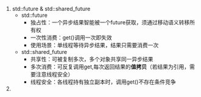 1. std::future & std::shared_future
   - std::future
     - 独占性：一个异步结果智能被一个future获取，须通过移动语义转移所有权
     - 一次性消费：get()调用一次即失效
     - 使用场景：单线程等待异步结果，结果只需要消费一次
   - std::shared_future
     - 共享性：可被复制多次，多个对象共享同一异步结果
     - 多次消费：可反复调用get,每次返回结果的**值拷贝**（若结果为引用，需要注意线程安全）
     - 线程安全：各线程持有独立副本时，调用get()不存在条件竞争
2. 